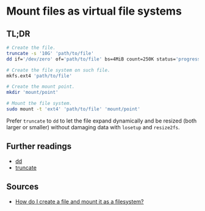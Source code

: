 # Mount files as virtual file systems

## TL;DR

```sh
# Create the file.
truncate -s '10G' 'path/to/file'
dd if='/dev/zero' of='path/to/file' bs=4MiB count=250K status='progress'

# Create the file system on such file.
mkfs.ext4 'path/to/file'

# Create the mount point.
mkdir 'mount/point'

# Mount the file system.
sudo mount -t 'ext4' 'path/to/file' 'mount/point'
```

Prefer `truncate` to `dd` to let the file expand dynamically and be resized (both larger or smaller) without damaging data with `losetup` and `resize2fs`.

## Further readings

- [dd]
- [truncate]

## Sources

- [How do I create a file and mount it as a filesystem?]

<!-- -->
[dd]: dd.md
[truncate]: truncate.md

<!-- -->
[how do i create a file and mount it as a filesystem?]: https://askubuntu.com/questions/85977/how-do-i-create-a-file-and-mount-it-as-a-filesystem#1402052
